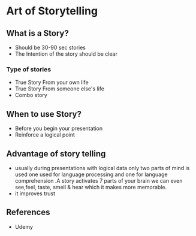 # Art of Storytelling

## What is a Story?
* Should be 30-90 sec stories
* The Intention of the story should be clear

### Type of stories
* True Story From your own life
* True Story From someone else's life
* Combo story

## When to use Story?
* Before you begin your presentation
* Reinforce a logical point

## Advantage of story telling
* usually during presentations with logical data only two parts of mind is used one used for language processing and one for language comprehension .A story activates 7 parts of your brain we can even see,feel, taste, smell & hear which it makes more memorable.
* it improves trust

## References
* Udemy 